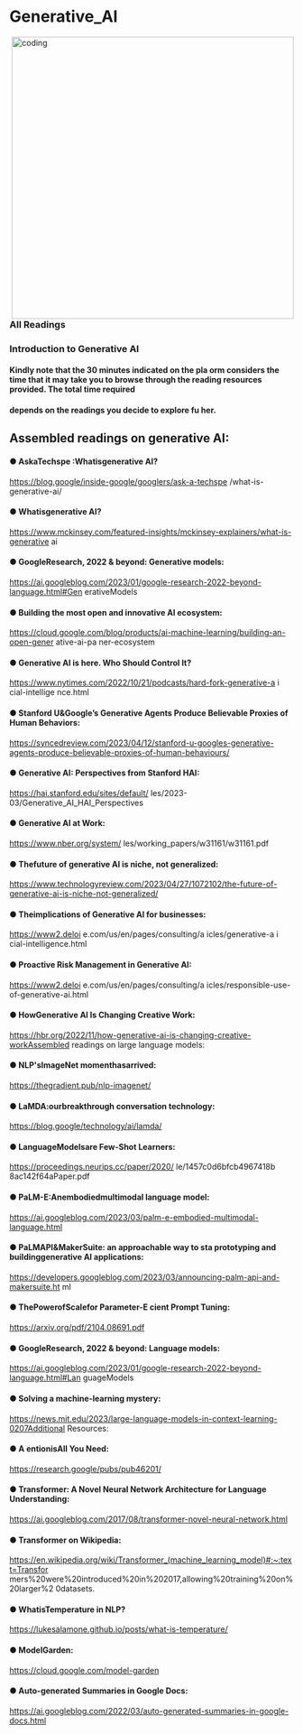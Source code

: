 # Generative_AI

<img align="right" alt="coding" width="500" src="https://insidebigdata.com/wp-content/uploads/2023/06/GenerativeAI_shutterstock_2313909647_special-1024x512.jpg">



### All Readings
### Introduction to Generative AI
#### Kindly note that the 30 minutes indicated on the pla orm considers the time that it may take you to browse through the reading resources provided. The total time required
#### depends on the readings you decide to explore fu her.
## Assembled readings on generative AI:
####  ● AskaTechspe :Whatisgenerative AI? 
 https://blog.google/inside-google/googlers/ask-a-techspe /what-is-generative-ai/
####  ● Whatisgenerative AI?
  https://www.mckinsey.com/featured-insights/mckinsey-explainers/what-is-generative ai
  
#### ● GoogleResearch, 2022 & beyond: Generative models:
  https://ai.googleblog.com/2023/01/google-research-2022-beyond-language.html#Gen erativeModels
  
#### ● Building the most open and innovative AI ecosystem:
 https://cloud.google.com/blog/products/ai-machine-learning/building-an-open-gener ative-ai-pa ner-ecosystem
 
#### ● Generative AI is here. Who Should Control It?
 https://www.nytimes.com/2022/10/21/podcasts/hard-fork-generative-a i cial-intellige nce.html
 
#### ● Stanford U&Google’s Generative Agents Produce Believable Proxies of Human Behaviors:
 https://syncedreview.com/2023/04/12/stanford-u-googles-generative-agents-produce-believable-proxies-of-human-behaviours/
 
#### ● Generative AI: Perspectives from Stanford HAI:
 https://hai.stanford.edu/sites/default/ les/2023-03/Generative_AI_HAI_Perspectives
 
#### ● Generative AI at Work:
 https://www.nber.org/system/ les/working_papers/w31161/w31161.pdf
 
#### ● Thefuture of generative AI is niche, not generalized:
 https://www.technologyreview.com/2023/04/27/1072102/the-future-of-generative-ai-is-niche-not-generalized/
 
#### ● Theimplications of Generative AI for businesses:
 https://www2.deloi e.com/us/en/pages/consulting/a icles/generative-a i cial-intelligence.html
 
#### ● Proactive Risk Management in Generative AI:
 https://www2.deloi e.com/us/en/pages/consulting/a icles/responsible-use-of-generative-ai.html
 
#### ● HowGenerative AI Is Changing Creative Work:
 https://hbr.org/2022/11/how-generative-ai-is-changing-creative-workAssembled readings on large language models:
 
#### ● NLP'sImageNet momenthasarrived: 
https://thegradient.pub/nlp-imagenet/

#### ● LaMDA:ourbreakthrough conversation technology:
 https://blog.google/technology/ai/lamda/
 
#### ● LanguageModelsare Few-Shot Learners:
 https://proceedings.neurips.cc/paper/2020/ le/1457c0d6bfcb4967418b 8ac142f64aPaper.pdf
 
#### ● PaLM-E:Anembodiedmultimodal language model:
 https://ai.googleblog.com/2023/03/palm-e-embodied-multimodal-language.html
 
#### ● PaLMAPI&MakerSuite: an approachable way to sta prototyping and buildinggenerative AI applications:
 https://developers.googleblog.com/2023/03/announcing-palm-api-and-makersuite.ht ml
 
#### ● ThePowerofScalefor Parameter-E cient Prompt Tuning:
 https://arxiv.org/pdf/2104.08691.pdf
 
#### ● GoogleResearch, 2022 & beyond: Language models:
 https://ai.googleblog.com/2023/01/google-research-2022-beyond-language.html#Lan guageModels
 
#### ● Solving a machine-learning mystery:
 https://news.mit.edu/2023/large-language-models-in-context-learning-0207Additional Resources:
 
#### ● A entionisAll You Need:
https://research.google/pubs/pub46201/

#### ● Transformer: A Novel Neural Network Architecture for Language Understanding:
 https://ai.googleblog.com/2017/08/transformer-novel-neural-network.html
 
#### ● Transformer on Wikipedia:
 https://en.wikipedia.org/wiki/Transformer_(machine_learning_model)#:~:text=Transfor mers%20were%20introduced%20in%202017,allowing%20training%20on%20larger%2 0datasets.
 
#### ● WhatisTemperature in NLP?
 https://lukesalamone.github.io/posts/what-is-temperature/
 
#### ● ModelGarden:
https://cloud.google.com/model-garden

#### ● Auto-generated Summaries in Google Docs:
 https://ai.googleblog.com/2022/03/auto-generated-summaries-in-google-docs.html
